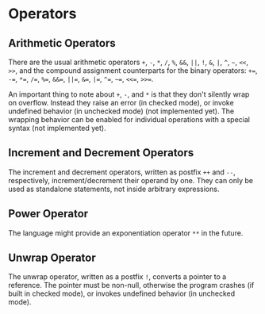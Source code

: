 # Operators

## Arithmetic Operators

There are the usual arithmetic operators `+`, `-`, `*`, `/`, `%`, `&&`, `||`,
`!`, `&`, `|`, `^`, `~`, `<<`, `>>`, and the compound assignment counterparts
for the binary operators: `+=`, `-=`, `*=`, `/=`, `%=`, `&&=`, `||=`, `&=`,
`|=`, `^=`, `~=`, `<<=`, `>>=`.

An important thing to note about `+`, `-`, and `*` is that they don't silently
wrap on overflow. Instead they raise an error (in checked mode), or invoke
undefined behavior (in unchecked mode) (not implemented yet). The wrapping
behavior can be enabled for individual operations with a special syntax (not
implemented yet).

## Increment and Decrement Operators

The increment and decrement operators, written as postfix `++` and `--`,
respectively, increment/decrement their operand by one. They can only be used as
standalone statements, not inside arbitrary expressions.

## Power Operator

The language might provide an exponentiation operator `**` in the future.

## Unwrap Operator

The unwrap operator, written as a postfix `!`, converts a pointer to a
reference. The pointer must be non-null, otherwise the program crashes (if
built in checked mode), or invokes undefined behavior (in unchecked mode).
